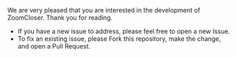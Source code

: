 We are very pleased that you are interested in the development of ZoomCloser. Thank you for reading.
- If you have a new issue to address, please feel free to open a new Issue.
- To fix an existing issue, please Fork this repository, make the change, and open a Pull Request.